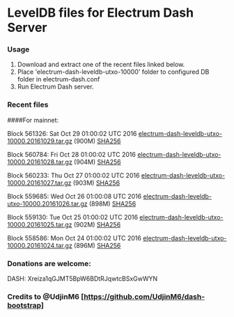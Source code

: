 # LevelDB files for Electrum Dash Server

### Usage

1. Download and extract one of the recent files linked below.
2. Place 'electrum-dash-leveldb-utxo-10000' folder to configured DB folder in electrum-dash.conf
3. Run Electrum Dash server.

### Recent files

####For mainnet:

Block 561326: Sat Oct 29 01:00:02 UTC 2016 [electrum-dash-leveldb-utxo-10000.20161029.tar.gz](https://transfer.sh/CMA3x/electrum-dash-leveldb-utxo-10000.20161029.tar.gz) (900M) [SHA256](https://transfer.sh/11QZPT/electrum-dash-leveldb-utxo-10000.20161029.tar.gz.sha256)

Block 560784: Fri Oct 28 01:00:02 UTC 2016 [electrum-dash-leveldb-utxo-10000.20161028.tar.gz](https://transfer.sh/12iRi1/electrum-dash-leveldb-utxo-10000.20161028.tar.gz) (904M) [SHA256](https://transfer.sh/ZNJbu/electrum-dash-leveldb-utxo-10000.20161028.tar.gz.sha256)

Block 560233: Thu Oct 27 01:00:02 UTC 2016 [electrum-dash-leveldb-utxo-10000.20161027.tar.gz](https://transfer.sh/13yZQ6/electrum-dash-leveldb-utxo-10000.20161027.tar.gz) (903M) [SHA256](https://transfer.sh/XJ2ie/electrum-dash-leveldb-utxo-10000.20161027.tar.gz.sha256)

Block 559685: Wed Oct 26 01:00:08 UTC 2016 [electrum-dash-leveldb-utxo-10000.20161026.tar.gz](https://transfer.sh/4UMcK/electrum-dash-leveldb-utxo-10000.20161026.tar.gz) (898M) [SHA256](https://transfer.sh/ZIwcL/electrum-dash-leveldb-utxo-10000.20161026.tar.gz.sha256)

Block 559130: Tue Oct 25 01:00:02 UTC 2016 [electrum-dash-leveldb-utxo-10000.20161025.tar.gz](https://transfer.sh/SvqfS/electrum-dash-leveldb-utxo-10000.20161025.tar.gz) (902M) [SHA256](https://transfer.sh/XN3HW/electrum-dash-leveldb-utxo-10000.20161025.tar.gz.sha256)

Block 558586: Mon Oct 24 01:00:02 UTC 2016 [electrum-dash-leveldb-utxo-10000.20161024.tar.gz](https://transfer.sh/Ud2RP/electrum-dash-leveldb-utxo-10000.20161024.tar.gz) (896M) [SHA256](https://transfer.sh/hSs5N/electrum-dash-leveldb-utxo-10000.20161024.tar.gz.sha256)

### Donations are welcome:

DASH: Xreiza1qGJMT5BpW6BDtRJqwtcBSxGwWYN

### Credits to @UdjinM6 [https://github.com/UdjinM6/dash-bootstrap]
